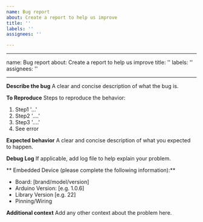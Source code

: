 ```yaml
---
name: Bug report
about: Create a report to help us improve
title: ''
labels: ''
assignees: ''

---
```


---
name: Bug report
about: Create a report to help us improve
title: ''
labels: ''
assignees: ''

---

**Describe the bug**
A clear and concise description of what the bug is.

**To Reproduce**
Steps to reproduce the behavior:
1. Step1 '...'
2. Step2 '....'
3. Step3 '....'
4. See error

**Expected behavior**
A clear and concise description of what you expected to happen.

**Debug Log**
If applicable, add log file to help explain your problem.

** Embedded Device (please complete the following information):**
 - Board: [brand/model/version] 
 - Arduino Version: [e.g. 1.0.6]
 - Library Version [e.g. 22]
 - Pinning/Wiring

**Additional context**
Add any other context about the problem here.
